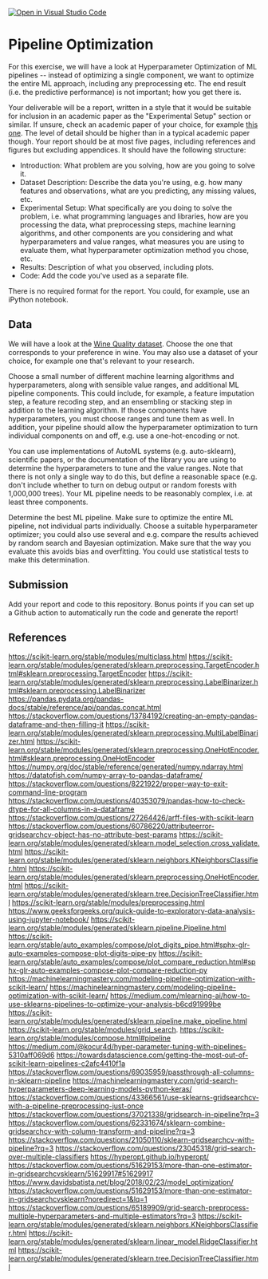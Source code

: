 [![Open in Visual Studio Code](https://classroom.github.com/assets/open-in-vscode-718a45dd9cf7e7f842a935f5ebbe5719a5e09af4491e668f4dbf3b35d5cca122.svg)](https://classroom.github.com/online_ide?assignment_repo_id=11789044&assignment_repo_type=AssignmentRepo)
# Pipeline Optimization

For this exercise, we will have a look at Hyperparameter Optimization of ML
pipelines -- instead of optimizing a single component, we want to optimize the
entire ML approach, including any preprocessing etc. The end result (i.e. the
predictive performance) is not important; how you get there is.

Your deliverable will be a report, written in a style that it
would be suitable for inclusion in an academic paper as the "Experimental
Setup" section or similar. If unsure, check an academic paper of your choice,
for example [this one](https://www.eecs.uwyo.edu/~larsko/papers/pulatov_opening_2022-1.pdf). The
level of detail should be higher than in a typical academic paper though. Your
report should be at most five pages, including references and figures but
excluding appendices. It should have the following structure:
- Introduction: What problem are you solving, how are you going to solve it.
- Dataset Description: Describe the data you're using, e.g. how many features and observations, what are you predicting, any missing values, etc.
- Experimental Setup: What specifically are you doing to solve the
        problem, i.e. what programming languages and libraries, how are you
        processing the data, what preprocessing steps, machine learning
        algorithms, and other components are you considering and what
        hyperparameters and value ranges, what measures you are using to
        evaluate them, what hyperparameter optimization method you chose, etc.
- Results: Description of what you observed, including plots.
- Code: Add the code you've used as a separate file.

There is no required format for the report. You could, for example, use an
iPython notebook.

## Data

We will have a look at the [Wine Quality
dataset](https://archive-beta.ics.uci.edu/dataset/186/wine+quality). Choose the
one that corresponds to your preference in wine. You may also use a dataset of
your choice, for example one that's relevant to your research.

Choose a small number of different machine learning algorithms and
hyperparameters, along with sensible value ranges, and additional ML pipeline components. This could include, for
example, a feature imputation step, a feature recoding step, and an ensembling
or stacking step in addition to the learning algorithm. If those components have
hyperparameters, you must choose ranges and tune them as well. In addition, your
pipeline should allow the hyperparameter optimization to turn individual
components on and off, e.g. use a one-hot-encoding or not.

You can use implementations of AutoML systems (e.g. auto-sklearn), scientific
papers, or the documentation of the library you are using to determine the
hyperparameters to tune and the value ranges. Note that there is not only a single way to do this, but define a
reasonable space (e.g. don't include whether to turn on debug output or random
forests with 1,000,000 trees). Your ML pipeline needs to be reasonably complex,
i.e. at least three components.

Determine the best ML pipeline. Make sure to optimize the entire ML pipeline,
not individual parts individually. Choose a suitable hyperparameter optimizer;
you could also use several and e.g. compare the results achieved by random
search and Bayesian optimization. Make sure that the way you evaluate this
avoids bias and overfitting. You could use statistical tests to make this
determination.

## Submission

Add your report and code to this repository. Bonus points if you can set up a
Github action to automatically run the code and generate the report!

## References
https://scikit-learn.org/stable/modules/multiclass.html
https://scikit-learn.org/stable/modules/generated/sklearn.preprocessing.TargetEncoder.html#sklearn.preprocessing.TargetEncoder
https://scikit-learn.org/stable/modules/generated/sklearn.preprocessing.LabelBinarizer.html#sklearn.preprocessing.LabelBinarizer
https://pandas.pydata.org/pandas-docs/stable/reference/api/pandas.concat.html
https://stackoverflow.com/questions/13784192/creating-an-empty-pandas-dataframe-and-then-filling-it
https://scikit-learn.org/stable/modules/generated/sklearn.preprocessing.MultiLabelBinarizer.html
https://scikit-learn.org/stable/modules/generated/sklearn.preprocessing.OneHotEncoder.html#sklearn.preprocessing.OneHotEncoder
https://numpy.org/doc/stable/reference/generated/numpy.ndarray.html
https://datatofish.com/numpy-array-to-pandas-dataframe/
https://stackoverflow.com/questions/8221922/proper-way-to-exit-command-line-program
https://stackoverflow.com/questions/40353079/pandas-how-to-check-dtype-for-all-columns-in-a-dataframe
https://stackoverflow.com/questions/27264426/arff-files-with-scikit-learn
https://stackoverflow.com/questions/60786220/attributeerror-gridsearchcv-object-has-no-attribute-best-params
https://scikit-learn.org/stable/modules/generated/sklearn.model_selection.cross_validate.html
https://scikit-learn.org/stable/modules/generated/sklearn.neighbors.KNeighborsClassifier.html
https://scikit-learn.org/stable/modules/generated/sklearn.preprocessing.OneHotEncoder.html
https://scikit-learn.org/stable/modules/generated/sklearn.tree.DecisionTreeClassifier.html
https://scikit-learn.org/stable/modules/preprocessing.html
https://www.geeksforgeeks.org/quick-guide-to-exploratory-data-analysis-using-jupyter-notebook/
https://scikit-learn.org/stable/modules/generated/sklearn.pipeline.Pipeline.html
https://scikit-learn.org/stable/auto_examples/compose/plot_digits_pipe.html#sphx-glr-auto-examples-compose-plot-digits-pipe-py
https://scikit-learn.org/stable/auto_examples/compose/plot_compare_reduction.html#sphx-glr-auto-examples-compose-plot-compare-reduction-py
https://machinelearningmastery.com/modeling-pipeline-optimization-with-scikit-learn/
https://machinelearningmastery.com/modeling-pipeline-optimization-with-scikit-learn/
https://medium.com/mlearning-ai/how-to-use-sklearns-pipelines-to-optimize-your-analysis-b6cd91999be
https://scikit-learn.org/stable/modules/generated/sklearn.pipeline.make_pipeline.html
https://scikit-learn.org/stable/modules/grid_search.
https://scikit-learn.org/stable/modules/compose.html#pipeline
https://medium.com/@kocur4d/hyper-parameter-tuning-with-pipelines-5310aff069d6
https://towardsdatascience.com/getting-the-most-out-of-scikit-learn-pipelines-c2afc4410f1a
https://stackoverflow.com/questions/69035959/passthrough-all-columns-in-sklearn-pipeline
https://machinelearningmastery.com/grid-search-hyperparameters-deep-learning-models-python-keras/
https://stackoverflow.com/questions/43366561/use-sklearns-gridsearchcv-with-a-pipeline-preprocessing-just-once
https://stackoverflow.com/questions/37021338/gridsearch-in-pipeline?rq=3
https://stackoverflow.com/questions/62331674/sklearn-combine-gridsearchcv-with-column-transform-and-pipeline?rq=3
https://stackoverflow.com/questions/21050110/sklearn-gridsearchcv-with-pipeline?rq=3
https://stackoverflow.com/questions/23045318/grid-search-over-multiple-classifiers
https://hyperopt.github.io/hyperopt/
https://stackoverflow.com/questions/51629153/more-than-one-estimator-in-gridsearchcvsklearn/51629917#51629917
https://www.davidsbatista.net/blog/2018/02/23/model_optimization/
https://stackoverflow.com/questions/51629153/more-than-one-estimator-in-gridsearchcvsklearn?noredirect=1&lq=1
https://stackoverflow.com/questions/65189909/grid-search-preprocess-multiple-hyperparameters-and-multiple-estimators?rq=3
https://scikit-learn.org/stable/modules/generated/sklearn.neighbors.KNeighborsClassifier.html
https://scikit-learn.org/stable/modules/generated/sklearn.linear_model.RidgeClassifier.html
https://scikit-learn.org/stable/modules/generated/sklearn.tree.DecisionTreeClassifier.html




